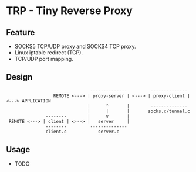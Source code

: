 # TRP - Tiny Reverse Proxy
## Feature
- SOCKS5 TCP/UDP proxy and SOCKS4 TCP proxy.
- Linux iptable redirect (TCP).
- TCP/UDP port mapping.
## Design
```text
                                --------------         --------------
                  REMOTE <---> | proxy-server | <---> | proxy-client | <---> APPLICATION
                               |      ^       |        --------------
                               |      |       |       socks.c/tunnel.c
               --------        |      v       |
 REMOTE <---> | client | <---> |   server     |
               --------         --------------
               client.c            server.c
```
## Usage
- TODO